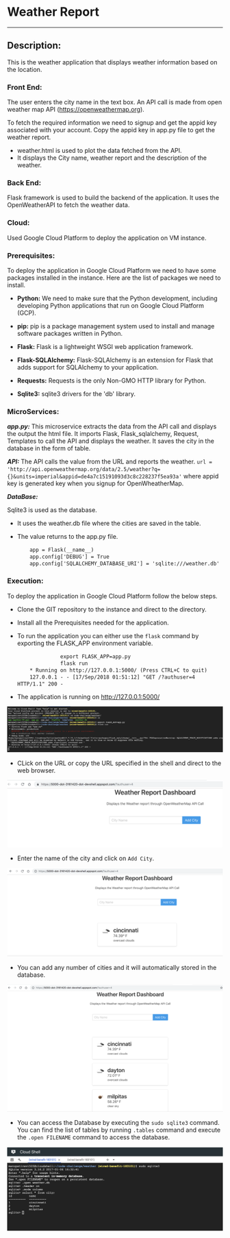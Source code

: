# Weather Report
------------

## Description:

This is the weather application that displays weather information based on the location.
          
### Front End:

The user enters the city name in the text box. An API call is made from open weather map API (https://openweathermap.org). 

To fetch the required information we need to signup and get the appid key associated with your account. Copy the appid key in app.py file to get the weather report.

* weather.html is used to plot the data fetched from the API.
* It displays the City name, weather report and the description of the weather.

### Back End:

Flask framework is used to build the backend of the application. It uses the OpenWeatherAPI to fetch the weather data.

### Cloud:

Used Google Cloud Platform to deploy the application on VM instance.


### Prerequisites:

To deploy the application in Google Cloud Platform we need to have some packages installed in the instance. Here are the list of packages we need to install.

* **Python:** We need to make sure that the Python development, including developing Python applications that run on Google Cloud Platform (GCP).

* **pip:** pip is a package management system used to install and manage software packages written in Python.

* **Flask:** Flask is a lightweight WSGI web application framework.

* **Flask-SQLAlchemy:** Flask-SQLAlchemy is an extension for Flask that adds support for SQLAlchemy to your application.

* **Requests:** Requests is the only Non-GMO HTTP library for Python.

* **Sqlite3:** sqlite3 drivers for the 'db' library.


### MicroServices:

***app.py:*** This microservice extracts the data from the API call and displays the output the html file. It imports Flask, Flask_sqlalchemy, Request, Templates to call the API and displays the weather. It saves the city in the database in the form of table.

***API:*** The API calls the value from the URL and reports the weather. `url = 'http://api.openweathermap.org/data/2.5/weather?q={}&units=imperial&appid=de4a7c15191093d3c8c228237f5ea93a'` where appid key is generated key when you signup for OpenWheatherMap.


***DataBase:*** 

Sqlite3 is used as the database.

* It uses the weather.db file where the cities are saved in the table.
* The value returns to the app.py file.

          app = Flask(__name__)
          app.config['DEBUG'] = True
          app.config['SQLALCHEMY_DATABASE_URI'] = 'sqlite:///weather.db'



### Execution:

To deploy the application in Google Cloud Platform follow the below steps.

* Clone the GIT repository to the instance and direct to the directory.
* Install all the Prerequisites needed for the application.
* To run the application you can either use the `flask` command by exporting the FLASK_APP environment variable.

                    export FLASK_APP=app.py
                    flask run
          * Running on http://127.0.0.1:5000/ (Press CTRL+C to quit)
          127.0.0.1 - - [17/Sep/2018 01:51:12] "GET /?authuser=4 HTTP/1.1" 200 -
 

* The application is running on http://127.0.0.1:5000/

![alt text](https://github.com/ravimanupati53/code-challenge/blob/master/weather/images/flask.png)

* CLick on the URL or copy the URL specified in the shell and direct to the web browser.

![alt text](https://github.com/ravimanupati53/code-challenge/blob/master/weather/images/output.png)

* Enter the name of the city and click on `Add City`.

![alt text](https://github.com/ravimanupati53/code-challenge/blob/master/weather/images/city.png)

* You can add any number of cities and it will automatically stored in the database.

![alt text](https://github.com/ravimanupati53/code-challenge/blob/master/weather/images/cities.png)

* You can access the Database by executing the `sudo sqlite3` command. You can find the list of tables by running `.tables` command and execute the `.open FILENAME` command to access the database.

![alt text](https://github.com/ravimanupati53/code-challenge/blob/master/weather/images/database.png)
